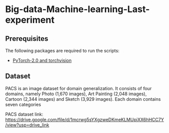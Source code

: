 # Big-data-Machine-learning-Last-experiment


## Prerequisites

The following packages are required to run the scripts:

- [PyTorch-2.0 and torchvision](https://pytorch.org)

## Dataset

PACS is an image dataset for domain generalization. It consists of four domains, namely 
Photo (1,670 images), Art Painting (2,048 images), Cartoon (2,344 images) and Sketch (3,929 
images). Each domain contains seven categories

PACS dataset link: https://drive.google.com/file/d/1mcrwg5sYXgzweDKmeKLMUpiXX6hHCC7Y/view?usp=drive_link

